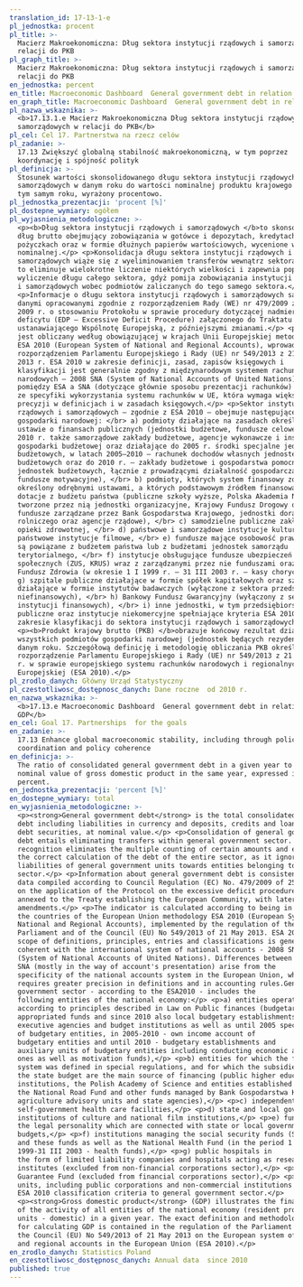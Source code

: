 ```yaml
---
translation_id: 17-13-1-e
pl_jednostka: procent
pl_title: >-
  Macierz Makroekonomiczna: Dług sektora instytucji rządowych i samorządowych w
  relacji do PKB
pl_graph_title: >-
  Macierz Makroekonomiczna: Dług sektora instytucji rządowych i samorządowych w
  relacji do PKB
en_jednostka: percent
en_title: Macroeconomic Dashboard  General government debt in relation to GDP
en_graph_title: Macroeconomic Dashboard  General government debt in relation to GDP
pl_nazwa_wskaznika: >-
  <b>17.13.1.e Macierz Makroekonomiczna Dług sektora instytucji rządowych i
  samorządowych w relacji do PKB</b>
pl_cel: Cel 17. Partnerstwa na rzecz celów
pl_zadanie: >-
  17.13 Zwiększyć globalną stabilność makroekonomiczną, w tym poprzez
  koordynację i spójność polityk
pl_definicja: >-
  Stosunek wartości skonsolidowanego długu sektora instytucji rządowych i
  samorządowych w danym roku do wartości nominalnej produktu krajowego brutto w
  tym samym roku, wyrażony procentowo.
pl_jednostka_prezentacji: 'procent [%]'
pl_dostepne_wymiary: ogółem
pl_wyjasnienia_metodologiczne: >-
  <p><b>Dług sektora instytucji rządowych i samorządowych </b>to skonsolidowany
  dług brutto obejmujący zobowiązania w gotówce i depozytach, kredytach i
  pożyczkach oraz w formie dłużnych papierów wartościowych, wycenione w wartości
  nominalnej.</p> <p>Konsolidacja długu sektora instytucji rządowych i
  samorządowych wiąże się z wyeliminowaniem transferów wewnątrz sektora. Ujęcie
  to eliminuje wielokrotne liczenie niektórych wielkości i zapewnia poprawne
  wyliczenie długu całego sektora, gdyż pomija zobowiązania instytucji rządowych
  i samorządowych wobec podmiotów zaliczanych do tego samego sektora.</p>
  <p>Informacje o długu sektora instytucji rządowych i samorządowych są spójne z
  danymi opracowanymi zgodnie z rozporządzeniem Rady (WE) nr 479/2009 z 25 maja
  2009 r. o stosowaniu Protokołu w sprawie procedury dotyczącej nadmiernego
  deficytu (EDP – Excessive Deficit Procedure) załączonego do Traktatu
  ustanawiającego Wspólnotę Europejską, z późniejszymi zmianami.</p> <p>Wskaźnik
  jest obliczany według obowiązującej w krajach Unii Europejskiej metodologii
  ESA 2010 (European System of National and Regional Accounts), wprowadzonej
  rozporządzeniem Parlamentu Europejskiego i Rady (UE) nr 549/2013 z 21 maja
  2013 r. ESA 2010 w zakresie definicji, zasad, zapisów księgowych i
  klasyfikacji jest generalnie zgodny z międzynarodowym systemem rachunków
  narodowych – 2008 SNA (System of National Accounts of United Nations). Różnice
  pomiędzy ESA a SNA (dotyczące głównie sposobu prezentacji rachunków) wynikają
  ze specyfiki wykorzystania systemu rachunków w UE, która wymaga większej
  precyzji w definicjach i w zasadach księgowych.</p> <p>Sektor instytucji
  rządowych i samorządowych – zgodnie z ESA 2010 – obejmuje następujące podmioty
  gospodarki narodowej: </br> a) podmioty działające na zasadach określonych w
  ustawie o finansach publicznych (jednostki budżetowe, fundusze celowe, a od
  2010 r. także samorządowe zakłady budżetowe, agencje wykonawcze i instytucje
  gospodarki budżetowej oraz działające do 2005 r. środki specjalne jednostek
  budżetowych, w latach 2005–2010 – rachunek dochodów własnych jednostek
  budżetowych oraz do 2010 r. – zakłady budżetowe i gospodarstwa pomocnicze
  jednostek budżetowych, łącznie z prowadzącymi działalność gospodarczą, oraz
  fundusze motywacyjne), </br> b) podmioty, których system finansowy został
  określony odrębnymi ustawami, a których podstawowym źródłem finansowania są
  dotacje z budżetu państwa (publiczne szkoły wyższe, Polska Akademia Nauk i
  tworzone przez nią jednostki organizacyjne, Krajowy Fundusz Drogowy oraz inne
  fundusze zarządzane przez Bank Gospodarstwa Krajowego, jednostki doradztwa
  rolniczego oraz agencje rządowe), </br> c) samodzielne publiczne zakłady
  opieki zdrowotnej, </br> d) państwowe i samorządowe instytucje kultury oraz
  państwowe instytucje filmowe, </br> e) fundusze mające osobowość prawną, które
  są powiązane z budżetem państwa lub z budżetami jednostek samorządu
  terytorialnego, </br> f) instytucje obsługujące fundusze ubezpieczeń
  społecznych (ZUS, KRUS) wraz z zarządzanymi przez nie funduszami oraz Narodowy
  Fundusz Zdrowia (w okresie 1 I 1999 r. – 31 III 2003 r. – kasy chorych), </br>
  g) szpitale publiczne działające w formie spółek kapitałowych oraz szpitale
  działające w formie instytutów badawczych (wyłączone z sektora przedsiębiorstw
  niefinansowych), </br> h) Bankowy Fundusz Gwarancyjny (wyłączony z sektora
  instytucji finansowych), </br> i) inne jednostki, w tym przedsiębiorstwa
  publiczne oraz instytucje niekomercyjne spełniające kryteria ESA 2010 w
  zakresie klasyfikacji do sektora instytucji rządowych i samorządowych.</p>
  <p><b>Produkt krajowy brutto (PKB) </b>obrazuje końcowy rezultat działalności
  wszystkich podmiotów gospodarki narodowej (jednostek będących rezydentami) w
  danym roku. Szczegółową definicję i metodologię obliczania PKB określa
  rozporządzenie Parlamentu Europejskiego i Rady (UE) nr 549/2013 z 21 maja 2013
  r. w sprawie europejskiego systemu rachunków narodowych i regionalnych w Unii
  Europejskiej (ESA 2010).</p>
pl_zrodlo_danych: Główny Urząd Statystyczny
pl_czestotliwosc_dostępnosc_danych: Dane roczne  od 2010 r.
en_nazwa_wskaznika: >-
  <b>17.13.e Macroeconomic Dashboard  General government debt in relation to
  GDP</b>
en_cel: Goal 17. Partnerships  for the goals
en_zadanie: >-
  17.13 Enhance global macroeconomic stability, including through policy
  coordination and policy coherence
en_definicja: >-
  The ratio of consolidated general government debt in a given year to the
  nominal value of gross domestic product in the same year, expressed in
  percent.
en_jednostka_prezentacji: 'percent [%]'
en_dostepne_wymiary: total
en_wyjasnienia_metodologiczne: >-
  <p><strong>General government debt</strong> is the total consolidated gross
  debt including liabilities in currency and deposits, credits and loans and
  debt securities, at nominal value.</p> <p>Consolidation of general government
  debt entails eliminating transfers within general government sector. Such
  recognition eliminates the multiple counting of certain amounts and ensures
  the correct calculation of the debt of the entire sector, as it ignores the
  liabilities of general government units towards entities belonging to the same
  sector.</p> <p>Information about general government debt is consistent with
  data compiled according to Council Regulation (EC) No. 479/2009 of 25 May 2009
  on the application of the Protocol on the excessive deficit procedure (EDP)
  annexed to the Treaty establishing the European Community, with later
  amendments.</p> <p>The indicator is calculated according to being in force in
  the countries of the European Union methodology ESA 2010 (European System of
  National and Regional Accounts), implemented by the regulation of the European
  Parliament and of the Council (EU) No 549/2013 of 21 May 2013. ESA 2010 in
  scope of definitions, principles, entries and classifications is generally
  coherent with the international system of national accounts - 2008 SNA
  (System of National Accounts of United Nations). Differences between ESA and
  SNA (mostly in the way of account's presentation) arise from the
  specificity of the national accounts system in the European Union, which
  requires greater precision in definitions and in accounting rules.General
  government sector - according to the ESA2010 - includes the
  following entities of the national economy:</p> <p>a) entities operating
  according to principles described in Law on Public finances (budgetary units,
  appropriated funds and since 2010 also local budgetary establishments,
  executive agencies and budget institutions as well as until 2005 special funds
  of budgetary entities, in 2005-2010 - own income account of
  budgetary entities and until 2010 - budgetary establishments and
  auxiliary units of budgetary entities including conducting economic activity
  ones as well as motivation funds),</p> <p>b) entities for which the financial
  system was defined in special regulations, and for which the subsidies from
  the state budget are the main source of financing (public higher education
  institutions, the Polish Academy of Science and entities established by it,
  the National Road Fund and other funds managed by Bank Gospodarstwa Krajowego,
  agriculture advisory units and state agencies),</p> <p>c) independent public
  self-government health care facilities,</p> <p>d) state and local government
  institutions of culture and national film institutions,</p> <p>e) funds with
  the legal personality which are connected with state or local government units
  budgets,</p> <p>f) institutions managing the social security funds (SII, ASIF)
  and these funds as well as the National Health Fund (in the period 1 I
  1999-31 III 2003 - health funds),</p> <p>g) public hospitals in
  the form of limited liability companies and hospitals acting as research
  institutes (excluded from non-financial corporations sector),</p> <p>h) Bank
  Guarantee Fund (excluded from financial corporations sector),</p> <p>i) other
  units, including public corporations and non-commercial institutions that meet
  ESA 2010 classification criteria to general government sector.</p>
  <p><strong>Gross domestic product</strong> (GDP) illustrates the final result
  of the activity of all entities of the national economy (resident producer
  units - domestic) in a given year. The exact definition and methodology
  for calculating GDP is contained in the regulation of the Parliament and of
  the Council (EU) No 549/2013 of 21 May 2013 on the European system of national
  and regional accounts in the European Union (ESA 2010).</p>
en_zrodlo_danych: Statistics Poland
en_czestotliwosc_dostępnosc_danych: Annual data  since 2010
published: true
---
```

